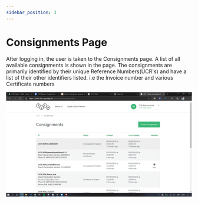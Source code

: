 ```yaml
---
sidebar_position: 3
---
```


# Consignments Page

After logging in, the user is taken to the Consignments page. A list of all available consignments is shown in the page. The consignments are primarily identified by their unique Reference Numbers(UCR's) and have a list of their other identifiers listed. i.e the Invoice number and various Certificate numbers

![Consignments Page](./images/consignments-page.png)
